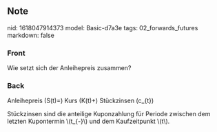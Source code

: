 ## Note
nid: 1618047914373
model: Basic-d7a3e
tags: 02_forwards_futures
markdown: false

### Front
Wie setzt sich der Anleihepreis zusammen?

### Back
Anleihepreis \(S(t)=\) Kurs \(K(t)+\) Stückzinsen \(c_{t}\)<div>
</div><div>Stückzinsen sind die anteilige Kuponzahlung für Periode zwischen dem letzten Kupontermin \(t_{-}\) und dem Kaufzeitpunkt \(t\).</div>
